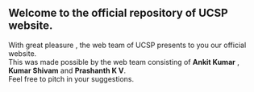 ## Welcome to the official repository of UCSP website.    
With great pleasure , the web team of UCSP presents to you our official website.   
This was made possible by the web team consisting of  **Ankit Kumar** , **Kumar Shivam** and **Prashanth K V**.   
Feel free to pitch in your suggestions.


<!-- 
<img src="https://github-readme-stats.vercel.app/api?username=ankit-kumar-git&show_icons=true&line_height=40&count_private=true&theme=midnight-purple">   
<img src="https://github-readme-stats.vercel.app/api?username=shivamm-jha&show_icons=true&line_height=40&count_private=true&theme=midnight-purple">   
<img src="https://github-readme-stats.vercel.app/api?username=PrashKV&show_icons=true&line_height=40&count_private=true&theme=midnight-purple">   
 -->
